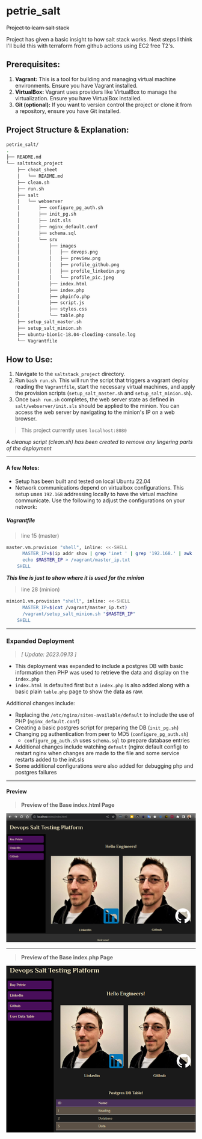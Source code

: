 # petrie_salt
~~Project to learn salt stack~~

Project has given a basic insight to how salt stack works. Next steps I think I'll build this with terraform from github actions using EC2 free T2's.

## Prerequisites:

1. **Vagrant:** This is a tool for building and managing virtual machine environments. Ensure you have Vagrant installed.
2. **VirtualBox:** Vagrant uses providers like VirtualBox to manage the virtualization. Ensure you have VirtualBox installed.
3. **Git (optional):** If you want to version control the project or clone it from a repository, ensure you have Git installed.

## Project Structure & Explanation:



```bash
petrie_salt/
.
├── README.md
└── saltstack_project
    ├── cheat_sheet
    │   └── README.md
    ├── clean.sh
    ├── run.sh
    ├── salt
    │   └── webserver
    │       ├── configure_pg_auth.sh
    │       ├── init_pg.sh
    │       ├── init.sls
    │       ├── nginx_default.conf
    │       ├── schema.sql
    │       └── srv
    │           ├── images
    │           │   ├── devops.png
    │           │   ├── preview.png
    │           │   ├── profile_github.png
    │           │   ├── profile_linkedin.png
    │           │   └── profile_pic.jpeg
    │           ├── index.html
    │           ├── index.php
    │           ├── phpinfo.php
    │           ├── script.js
    │           ├── styles.css
    │           └── table.php
    ├── setup_salt_master.sh
    ├── setup_salt_minion.sh
    ├── ubuntu-bionic-18.04-cloudimg-console.log
    └── Vagrantfile

```

## How to Use:

1. Navigate to the `saltstack_project` directory.
2. Run `bash run.sh`. This will run the script that triggers a vagrant deploy reading the `Vagrantfile`, start the necessary virtual machines, and apply the provision scripts (`setup_salt_master.sh` and `setup_salt_minion.sh`).
3. Once `bash run.sh` completes, the web server state as defined in `salt/webserver/init.sls` should be applied to the minion. You can access the web server by navigating to the minion's IP on a web browser.
> This project currently uses `localhost:8080`

_A cleanup script (clean.sh) has been created to remove any lingering parts of the deployment_

---

#### A few Notes:
* Setup has been built and tested on local Ubuntu 22.04
* Network communications depend on virtualbox configurations. This setup uses `192.168` addressing locally to have the virtual machine communicate. Use the following to adjust the configurations on your network:

##### Vagrantfile
> line 15 (master)
```bash
master.vm.provision "shell", inline: <<-SHELL
      MASTER_IP=$(ip addr show | grep 'inet ' | grep '192.168.' | awk '{print $2}' | cut -d'/' -f1)
      echo $MASTER_IP > /vagrant/master_ip.txt
    SHELL
```
**_This line is just to show where it is used for the minion_**
> line 28 (minion)
```bash
minion1.vm.provision "shell", inline: <<-SHELL
      MASTER_IP=$(cat /vagrant/master_ip.txt)
      /vagrant/setup_salt_minion.sh "$MASTER_IP"
    SHELL
```

---

### Expanded Deployment 
> _[ Update: 2023.09.13 ]_
- This deployment was expanded to include a postgres DB with basic information then PHP was used to retrieve the data and display on the `index.php` 
- `index.html` is defaulted first but a `index.php` is also added along with a basic plain `table.php` page to show the data as raw.
 
Additional changes include:
- Replacing the `/etc/nginx/sites-available/default` to include the use of PHP (`nginx_default.conf`)
- Creating a basic postgres script for preparing the DB (`init_pg.sh`)
- Changing pg authentication from peer to MD5 (`configure_pg_auth.sh`)
  - `configure_pg_auth.sh` uses `schema.sql` to prepare database entries
- Additional changes include watching `default` (nginx default config) to restart nginx when changes are made to the file and some service restarts added to the init.sls
-  Some additional configurations were also added for debugging php and postgres failures

---

#### Preview
> **Preview of the Base index.html Page**

![Preview](saltstack_project/salt/webserver/srv/images/preview.png)

---

> **Preview of the Base index.php Page**

![Preview](saltstack_project/salt/webserver/srv/images/preview_db.png)